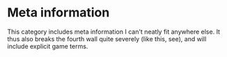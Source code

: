 # Meta information

This category includes meta information I can't neatly fit anywhere else. It thus also breaks the fourth wall quite severely (like this, see), and will include explicit game terms.
